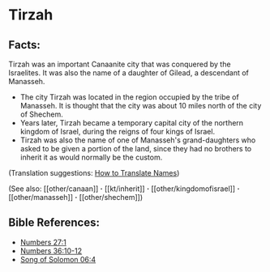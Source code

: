 # Tirzah #

## Facts: ##

Tirzah was an important Canaanite city that was conquered by the Israelites. It was also the name of a daughter of Gilead, a descendant of Manasseh.

* The city Tirzah was located in the region occupied by the tribe of Manasseh. It is thought that the city was about 10 miles north of the city of Shechem.
* Years later, Tirzah became a temporary capital city of the northern kingdom of Israel, during the reigns of four kings of Israel.
* Tirzah was also the name of one of Manasseh's grand-daughters who asked to be given a portion of the land, since they had no brothers to inherit it as would normally be the custom.

(Translation suggestions: [How to Translate Names](en/ta-vol1/translate/man/translate-names))

(See also: [[other/canaan]] **·** [[kt/inherit]] **·** [[other/kingdomofisrael]] **·** [[other/manasseh]] **·** [[other/shechem]])

## Bible References: ##

* [Numbers 27:1](en/tn/num/help/27/01)
* [Numbers 36:10-12](en/tn/num/help/36/10)
* [Song of Solomon 06:4](en/tn/sng/help/06/04)